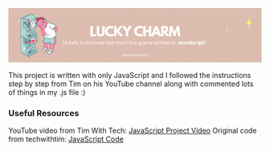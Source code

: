 <p align="center">
    <img src="Images/LUCKY CHARM.gif">
</p>

This project is written with only JavaScript and I followed the instructions step by step from Tim on his YouTube channel along with commented lots of things in my .js file :)

### Useful Resources
YouTube video from Tim With Tech: [JavaScript Project Video](https://youtu.be/E3XxeE7NF30?si=ly52OxOJ7lKnH7qY "Learn JavaScript With This ONE Project!")
Original code from techwithtim: [JavaScript Code](https://github.com/techwithtim/JavaScript-Slot-Machine.git "JavaScript-Slot-Machine")